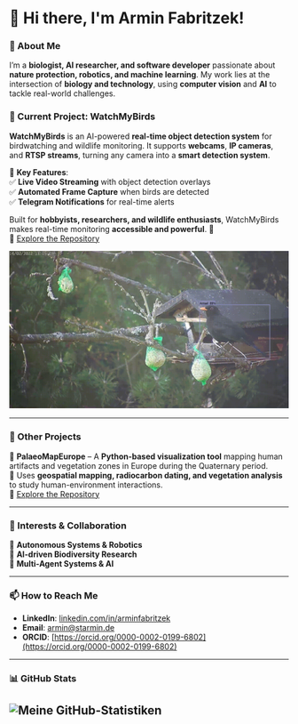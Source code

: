 # 👋 Hi there, I'm Armin Fabritzek!

### 👀 About Me
I’m a **biologist, AI researcher, and software developer** passionate about **nature protection, robotics, and machine learning**. My work lies at the intersection of **biology and technology**, using **computer vision** and **AI** to tackle real-world challenges.


### 🌟 Current Project: **WatchMyBirds**
**WatchMyBirds** is an AI-powered **real-time object detection system** for birdwatching and wildlife monitoring. It supports **webcams**, **IP cameras**, and **RTSP streams**, turning any camera into a **smart detection system**.

🔹 **Key Features**:  
✅ **Live Video Streaming** with object detection overlays  
✅ **Automated Frame Capture** when birds are detected  
✅ **Telegram Notifications** for real-time alerts  

Built for **hobbyists, researchers, and wildlife enthusiasts**, WatchMyBirds makes real-time monitoring **accessible and powerful**. 🚀  
📂 [Explore the Repository](https://github.com/arminfabritzek/WatchMyBirds)  


![WatchMyBirds in Action](https://raw.githubusercontent.com/arminfabritzek/WatchMyBirds/main/assets/birds_1280.gif)




---

### 📡 Other Projects
🔬 **PalaeoMapEurope** – A **Python-based visualization tool** mapping human artifacts and vegetation zones in Europe during the Quaternary period.  
📍 Uses **geospatial mapping, radiocarbon dating, and vegetation analysis** to study human-environment interactions.  
📂 [Explore the Repository](https://github.com/arminfabritzek/PalaeoMapEurope)  

---

### 🚀 Interests & Collaboration
🦾 **Autonomous Systems & Robotics**  
🔬 **AI-driven Biodiversity Research**  
🤖 **Multi-Agent Systems & AI**  

---

### 📫 How to Reach Me
- **LinkedIn**: [linkedin.com/in/arminfabritzek](https://www.linkedin.com/in/arminfabritzek)
- **Email**: armin@starmin.de
- **ORCID**: [https://orcid.org/0000-0002-0199-6802](https://orcid.org/0000-0002-0199-6802)

---

### 📊 GitHub Stats
![Meine GitHub-Statistiken](https://github-readme-stats.vercel.app/api?username=arminfabritzek&show_icons=true&theme=radical)
---


<!---
arminfabritzek is a ✨ special ✨ repository because its `README.md` (this file) appears on your GitHub profile.
You can click the Preview link to take a look at your changes.
--->
